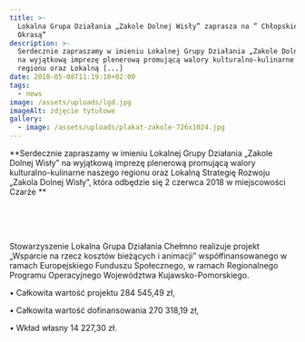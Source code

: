 ```yaml
---
title: >-
  Lokalna Grupa Działania „Zakole Dolnej Wisły” zaprasza na ” Chłopskie Wesele z
  Okrasą”
description: >-
  Serdecznie zapraszamy w imieniu Lokalnej Grupy Działania „Zakole Dolnej Wisły”
  na wyjątkową imprezę plenerową promującą walory kulturalno-kulinarne naszego
  regionu oraz Lokalną [...]
date: 2018-05-08T11:19:10+02:00
tags:
  - news
image: /assets/uploads/lgd.jpg
imageAlt: zdjęcie tytułowe
gallery:
  - image: /assets/uploads/plakat-zakole-726x1024.jpg
---
```

**Serdecznie zapraszamy w imieniu Lokalnej Grupy Działania „Zakole Dolnej Wisły” na wyjątkową imprezę plenerową promującą walory kulturalno-kulinarne naszego regionu oraz Lokalną Strategię Rozwoju „Zakola Dolnej Wisły”, która odbędzie się 2 czerwca 2018 w miejscowości Czarże **

<br>

<br>

<br>

Stowarzyszenie Lokalna Grupa Działania Chełmno realizuje projekt „Wsparcie na rzecz kosztów bieżących i animacji” współfinansowanego w ramach Europejskiego Funduszu Społecznego, w ramach Regionalnego Programu Operacyjnego Województwa Kujawsko-Pomorskiego.



• Całkowita wartość projektu 284 545,49 zł,



• Całkowita wartość dofinansowania 270 318,19 zł,



• Wkład własny 14 227,30 zł.

<br>
